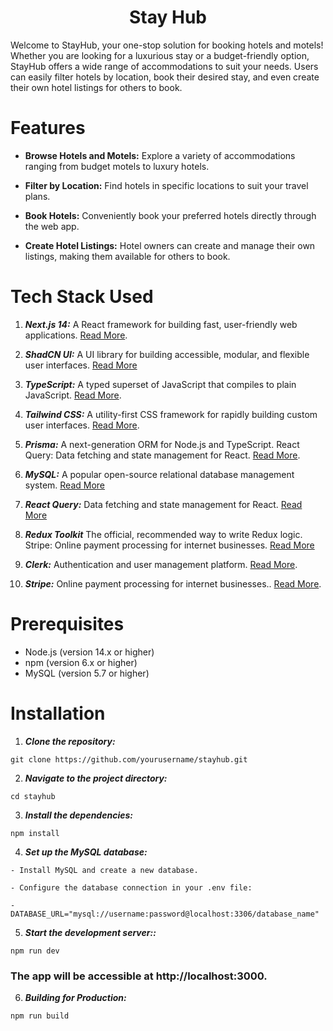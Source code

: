 <h1 align="center">Stay Hub</h1>

<p>Welcome to StayHub, your one-stop solution for booking hotels and motels! Whether you are looking for a luxurious stay or a budget-friendly option, StayHub offers a wide range of accommodations to suit your needs. Users can easily filter hotels by location, book their desired stay, and even create their own hotel listings for others to book.</p>

# Features

- **Browse Hotels and Motels:** Explore a variety of accommodations ranging from budget motels to luxury hotels.

- **Filter by Location:** Find hotels in specific locations to suit your travel plans.

- **Book Hotels:** Conveniently book your preferred hotels directly through the web app.

- **Create Hotel Listings:** Hotel owners can create and manage their own listings, making them available for others to book.

# Tech Stack Used

1. **_Next.js 14:_** A React framework for building fast, user-friendly web applications. [Read More](https://nextjs.org/).

2. **_ShadCN UI:_** A UI library for building accessible, modular, and flexible user interfaces. [Read More](https://ui.shadcn.com/docs)

3. **_TypeScript:_** A typed superset of JavaScript that compiles to plain JavaScript. [Read More](https://www.typescriptlang.org/).

4. **_Tailwind CSS:_** A utility-first CSS framework for rapidly building custom user interfaces. [Read More](https://tailwindcss.com/).

5. **_Prisma:_** A next-generation ORM for Node.js and TypeScript.
   React Query: Data fetching and state management for React. [Read More](https://www.prisma.io/).

6. **_MySQL:_** A popular open-source relational database management system. [Read More](https://dev.mysql.com/doc/)

7. **_React Query:_** Data fetching and state management for React. [Read More](https://tanstack.com/query/v3/docs/framework/react/overview)

8. **_Redux Toolkit_** The official, recommended way to write Redux logic.
   Stripe: Online payment processing for internet businesses. [Read More](https://redux-toolkit.js.org/introduction/getting-started)

9. **_Clerk:_** Authentication and user management platform. [Read More](https://clerk.com/docs).

10. **_Stripe:_** Online payment processing for internet businesses.. [Read More](https://docs.stripe.com/).

# Prerequisites

- Node.js (version 14.x or higher)
- npm (version 6.x or higher)
- MySQL (version 5.7 or higher)

# Installation

1. **_Clone the repository:_**

```git
git clone https://github.com/yourusername/stayhub.git
```

2. **_Navigate to the project directory:_**

```git
cd stayhub
```

3. **_Install the dependencies:_**

```git
npm install
```

4. **_Set up the MySQL database:_**

```git
- Install MySQL and create a new database.

- Configure the database connection in your .env file:

- DATABASE_URL="mysql://username:password@localhost:3306/database_name"

```

5. **_Start the development server::_**

```git
npm run dev
```

### The app will be accessible at http://localhost:3000.

6.  **_Building for Production:_**

```git
npm run build
```
